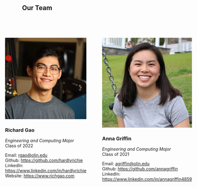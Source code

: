 <style>
.container {padding: 20px 26px}
</style>

## Our Team
<br>
<br>

<div style="display: flex; justify-content: center;">

  <div class="container">
    <!-- <img src="assets/img/richard.jpeg" alt="richard gao" width=250 style="border-radius:50%;"> -->

![](assets/img/richard.jpeg)

### Richard Gao
*Engineering and Computing Major*</br>
Class of 2022

Email: rgao@olin.edu<br>
Github: https://github.com/hardlyrichie<br>
LinkedIn: https://www.linkedin.com/in/hardlyrichie<br>
Website: https://www.richgao.com

  </div>

  <div class="container">
    <!-- <img src="assets/img/anna.png" alt="Anna Griffin" width=250 style="border-radius:50%;"> -->

![](assets/img/anna.png)

### Anna Griffin
*Engineering and Computing Major*<br>
Class of 2021

Email: agriffin@olin.edu<br>
Github: https://github.com/annagriffin<br>
LinkedIn: https://www.linkedin.com/in/annagriffin4859

  </div>
</div>
